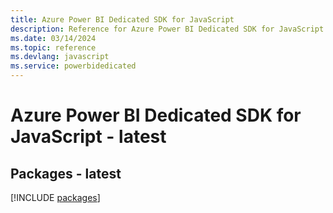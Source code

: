 ```yaml
---
title: Azure Power BI Dedicated SDK for JavaScript
description: Reference for Azure Power BI Dedicated SDK for JavaScript
ms.date: 03/14/2024
ms.topic: reference
ms.devlang: javascript
ms.service: powerbidedicated
---
```

# Azure Power BI Dedicated SDK for JavaScript - latest
## Packages - latest
[!INCLUDE [packages](power-bi-dedicated-index.md)]